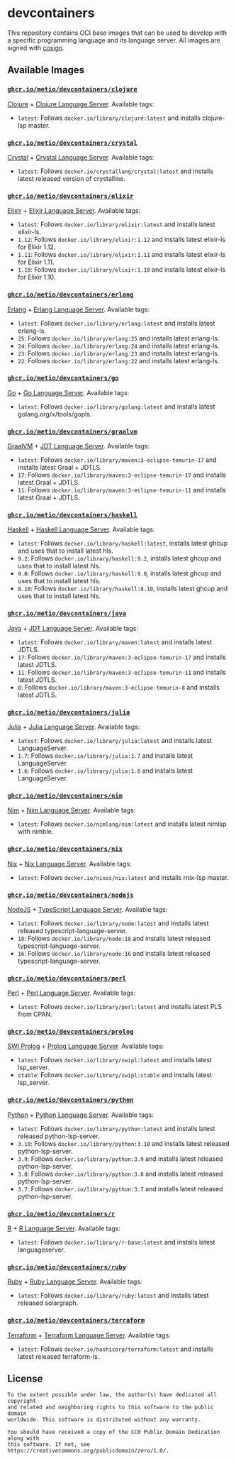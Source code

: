 # devcontainers

This repository contains OCI base images that can be used to develop with a specific programming language and its
language server. All images are signed with [cosign](https://github.com/sigstore/cosign).

## Available Images

### [`ghcr.io/metio/devcontainers/clojure`](https://github.com/orgs/metio/packages/container/package/devcontainers%2Fclojure)

[Clojure](https://clojure.org/) + [Clojure Language Server](https://github.com/clojure-lsp/clojure-lsp). Available tags:

- `latest`: Follows `docker.io/library/clojure:latest` and installs clojure-lsp master.

### [`ghcr.io/metio/devcontainers/crystal`](https://github.com/orgs/metio/packages/container/package/devcontainers%2Fcrystal)

[Crystal](https://crystal-lang.org/) + [Crystal Language Server](https://github.com/elbywan/crystalline). Available tags:

- `latest`: Follows `docker.io/crystallang/crystal:latest` and installs latest released version of crystalline.

### [`ghcr.io/metio/devcontainers/elixir`](https://github.com/orgs/metio/packages/container/package/devcontainers%2Felixir)

[Elixir](https://elixir-lang.org/) + [Elixir Language Server](https://github.com/elixir-lsp/elixir-ls). Available tags:

- `latest`: Follows `docker.io/library/elixir:latest` and installs latest elixir-ls.
- `1.12`: Follows `docker.io/library/elixir:1.12` and installs latest elixir-ls for Elixir 1.12.
- `1.11`: Follows `docker.io/library/elixir:1.11` and installs latest elixir-ls for Elixir 1.11.
- `1.10`: Follows `docker.io/library/elixir:1.10` and installs latest elixir-ls for Elixir 1.10.

### [`ghcr.io/metio/devcontainers/erlang`](https://github.com/orgs/metio/packages/container/package/devcontainers%2Ferlang)

[Erlang](https://www.erlang.org/) + [Erlang Language Server](https://erlang-ls.github.io/). Available tags:

- `latest`: Follows `docker.io/library/erlang:latest` and installs latest erlang-ls.
- `25`: Follows `docker.io/library/erlang:25` and installs latest erlang-ls.
- `24`: Follows `docker.io/library/erlang:24` and installs latest erlang-ls.
- `23`: Follows `docker.io/library/erlang:23` and installs latest erlang-ls.
- `22`: Follows `docker.io/library/erlang:22` and installs latest erlang-ls.

### [`ghcr.io/metio/devcontainers/go`](https://github.com/orgs/metio/packages/container/package/devcontainers%2Fgo)

[Go](https://golang.org/) + [Go Language Server](https://github.com/golang/tools/tree/master/gopls). Available tags:

- `latest`: Follows `docker.io/library/golang:latest` and installs latest golang.org/x/tools/gopls.

### [`ghcr.io/metio/devcontainers/graalvm`](https://github.com/orgs/metio/packages/container/package/devcontainers%2Fgraalvm)

[GraalVM](https://www.graalvm.org/) + [JDT Language Server](https://github.com/eclipse/eclipse.jdt.ls). Available tags:

- `latest`: Follows `docker.io/library/maven:3-eclipse-temurin-17` and installs latest Graal + JDTLS.
- `17`: Follows `docker.io/library/maven:3-eclipse-temurin-17` and installs latest Graal + JDTLS.
- `11`: Follows `docker.io/library/maven:3-eclipse-temurin-11` and installs latest Graal + JDTLS.

### [`ghcr.io/metio/devcontainers/haskell`](https://github.com/orgs/metio/packages/container/package/devcontainers%2Fhaskell)

[Haskell](https://www.haskell.org/) + [Haskell Language Server](https://github.com/haskell/haskell-language-server). Available tags:

- `latest`: Follows `docker.io/library/haskell:latest`, installs latest ghcup and uses that to install latest hls.
- `9.2`: Follows `docker.io/library/haskell:9.2`, installs latest ghcup and uses that to install latest hls.
- `9.0`: Follows `docker.io/library/haskell:9.0`, installs latest ghcup and uses that to install latest hls.
- `8.10`: Follows `docker.io/library/haskell:8.10`, installs latest ghcup and uses that to install latest hls.

### [`ghcr.io/metio/devcontainers/java`](https://github.com/orgs/metio/packages/container/package/devcontainers%2Fjava)

[Java](https://www.java.com/) + [JDT Language Server](https://github.com/eclipse/eclipse.jdt.ls). Available tags:

- `latest`: Follows `docker.io/library/maven:latest` and installs latest JDTLS.
- `17`: Follows `docker.io/library/maven:3-eclipse-temurin-17` and installs latest JDTLS.
- `11`: Follows `docker.io/library/maven:3-eclipse-temurin-11` and installs latest JDTLS.
- `8`: Follows `docker.io/library/maven:3-eclipse-temurin-8` and installs latest JDTLS.

### [`ghcr.io/metio/devcontainers/julia`](https://github.com/orgs/metio/packages/container/package/devcontainers%2Fjulia)

[Julia](https://julialang.org/) + [Julia Language Server](https://github.com/julia-vscode/LanguageServer.jl). Available tags:

- `latest`: Follows `docker.io/library/julia:latest` and installs latest LanguageServer.
- `1.7`: Follows `docker.io/library/julia:1.7` and installs latest LanguageServer.
- `1.6`: Follows `docker.io/library/julia:1.6` and installs latest LanguageServer.

### [`ghcr.io/metio/devcontainers/nim`](https://github.com/orgs/metio/packages/container/package/devcontainers%2Fnim)

[Nim](https://nim-lang.org/) + [Nim Language Server](https://github.com/PMunch/nimlsp). Available tags:

- `latest`: Follows `docker.io/nimlang/nim:latest` and installs latest nimlsp with nimble.

### [`ghcr.io/metio/devcontainers/nix`](https://github.com/orgs/metio/packages/container/package/devcontainers%2Fnix)

[Nix](https://nixos.org/) + [Nix Language Server](https://github.com/nix-community/rnix-lsp). Available tags:

- `latest`: Follows `docker.io/nixos/nix:latest` and installs rnix-lsp master.

### [`ghcr.io/metio/devcontainers/nodejs`](https://github.com/orgs/metio/packages/container/package/devcontainers%2Fnodejs)

[NodeJS](https://nodejs.org/) + [TypeScript Language Server](https://github.com/typescript-language-server/typescript-language-server). Available tags:

- `latest`: Follows `docker.io/library/node:latest` and installs latest released typescript-language-server.
- `18`: Follows `docker.io/library/node:18` and installs latest released typescript-language-server.
- `16`: Follows `docker.io/library/node:16` and installs latest released typescript-language-server.

### [`ghcr.io/metio/devcontainers/perl`](https://github.com/orgs/metio/packages/container/package/devcontainers%2Fperl)

[Perl](https://www.perl.org/) + [Perl Language Server](https://github.com/FractalBoy/perl-language-server). Available tags:

- `latest`: Follows `docker.io/library/perl:latest` and installs latest PLS from CPAN.

### [`ghcr.io/metio/devcontainers/prolog`](https://github.com/orgs/metio/packages/container/package/devcontainers%2Fprolog)

[SWI Prolog](https://www.swi-prolog.org/) + [Prolog Language Server](https://github.com/jamesnvc/lsp_server). Available tags:

- `latest`: Follows `docker.io/library/swipl:latest` and installs latest lsp_server.
- `stable`: Follows `docker.io/library/swipl:stable` and installs latest lsp_server.

### [`ghcr.io/metio/devcontainers/python`](https://github.com/orgs/metio/packages/container/package/devcontainers%2Fpython)

[Python](https://www.python.org/) + [Python Language Server](https://github.com/python-lsp/python-lsp-server). Available tags:

- `latest`: Follows `docker.io/library/python:latest` and installs latest released python-lsp-server.
- `3.10`: Follows `docker.io/library/python:3.10` and installs latest released python-lsp-server.
- `3.9`: Follows `docker.io/library/python:3.9` and installs latest released python-lsp-server.
- `3.8`: Follows `docker.io/library/python:3.8` and installs latest released python-lsp-server.
- `3.7`: Follows `docker.io/library/python:3.7` and installs latest released python-lsp-server.

### [`ghcr.io/metio/devcontainers/r`](https://github.com/orgs/metio/packages/container/package/devcontainers%2Fr)

[R](https://www.r-project.org/) + [R Language Server](https://github.com/REditorSupport/languageserver). Available tags:

- `latest`: Follows `docker.io/library/r-base:latest` and installs latest languageserver.

### [`ghcr.io/metio/devcontainers/ruby`](https://github.com/orgs/metio/packages/container/package/devcontainers%2Fruby)

[Ruby](https://www.ruby-lang.org/) + [Ruby Language Server](https://github.com/castwide/solargraph). Available tags:

- `latest`: Follows `docker.io/library/ruby:latest` and installs latest released solargraph.

### [`ghcr.io/metio/devcontainers/terraform`](https://github.com/orgs/metio/packages/container/package/devcontainers%2Fterraform)

[Terraform](https://terraform.io/) + [Terraform Language Server](https://github.com/hashicorp/terraform-ls). Available tags:

- `latest`: Follows `docker.io/hashicorp/terraform:latest` and installs latest released terraform-ls.

## License

```
To the extent possible under law, the author(s) have dedicated all copyright
and related and neighboring rights to this software to the public domain
worldwide. This software is distributed without any warranty.

You should have received a copy of the CC0 Public Domain Dedication along with
this software. If not, see https://creativecommons.org/publicdomain/zero/1.0/.
```

